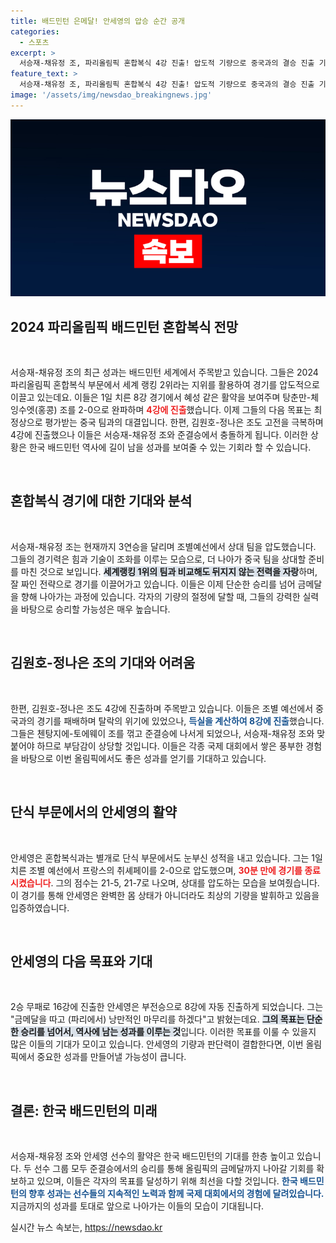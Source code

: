 ```yaml
---
title: 배드민턴 은메달! 안세영의 압승 순간 공개
categories:
  - 스포츠
excerpt: >
  서승재-채유정 조, 파리올림픽 혼합복식 4강 진출! 압도적 기량으로 중국과의 결승 진출 기대 상승. 안세영도 단식에서 날카로운 스윙을 보여주며 금메달 경쟁에 나선다. 누가 한국 배드민턴의 역사에 남을까?
feature_text: >
  서승재-채유정 조, 파리올림픽 혼합복식 4강 진출! 압도적 기량으로 중국과의 결승 진출 기대 상승. 안세영도 단식에서 날카로운 스윙을 보여주며 금메달 경쟁에 나선다. 누가 한국 배드민턴의 역사에 남을까?
image: '/assets/img/newsdao_breakingnews.jpg'
---
```


<p><img src="/assets/img/newsdao_breakingnews.jpg" alt="ontimetimes 속보" /></p>

<h2 data-ke-size="size26">2024 파리올림픽 배드민턴 혼합복식 전망</h2>

<p data-ke-size="size16">&nbsp;</p>

<p>서승재-채유정 조의 최근 성과는 배드민턴 세계에서 주목받고 있습니다. 그들은 2024 파리올림픽 혼합복식 부문에서 세계 랭킹 2위라는 지위를 활용하여 경기를 압도적으로 이끌고 있는데요. 이들은 1일 치른 8강 경기에서 혜성 같은 활약을 보여주며 탕춘만-체잉수엣(홍콩) 조를 2-0으로 완파하며 <b><span style="color: #ee2323;">4강에 진출</span></b>했습니다. 이제 그들의 다음 목표는 최정상으로 평가받는 중국 팀과의 대결입니다. 한편, 김원호-정나은 조도 고전을 극복하며 4강에 진출했으나 이들은 서승재-채유정 조와 준결승에서 충돌하게 됩니다. 이러한 상황은 한국 배드민턴 역사에 길이 남을 성과를 보여줄 수 있는 기회라 할 수 있습니다.</p>

<p data-ke-size="size16">&nbsp;</p>

<h2 data-ke-size="size26">혼합복식 경기에 대한 기대와 분석</h2>

<p data-ke-size="size16">&nbsp;</p>

<p>서승재-채유정 조는 현재까지 3연승을 달리며 조별예선에서 상대 팀을 압도했습니다. 그들의 경기력은 힘과 기술이 조화를 이루는 모습으로, 더 나아가 중국 팀을 상대할 준비를 마친 것으로 보입니다. <b><span style="background-color: #21538527;">세계랭킹 1위의 팀과 비교해도 뒤지지 않는 전력을 자랑</span></b>하며, 잘 짜인 전략으로 경기를 이끌어가고 있습니다. 이들은 이제 단순한 승리를 넘어 금메달을 향해 나아가는 과정에 있습니다. 각자의 기량의 절정에 달할 때, 그들의 강력한 실력을 바탕으로 승리할 가능성은 매우 높습니다.</p>

<p data-ke-size="size16">&nbsp;</p>

<h2 data-ke-size="size26">김원호-정나은 조의 기대와 어려움</h2>

<p data-ke-size="size16">&nbsp;</p>

<p>한편, 김원호-정나은 조도 4강에 진출하며 주목받고 있습니다. 이들은 조별 예선에서 중국과의 경기를 패배하며 탈락의 위기에 있었으나, <b><span style="color: #1a5490;">득실을 계산하여 8강에 진출</span></b>했습니다. 그들은 첸탕지에-토에웨이 조를 꺾고 준결승에 나서게 되었으나, 서승재-채유정 조와 맞붙어야 하므로 부담감이 상당할 것입니다. 이들은 각종 국제 대회에서 쌓은 풍부한 경험을 바탕으로 이번 올림픽에서도 좋은 성과를 얻기를 기대하고 있습니다.</p>

<p data-ke-size="size16">&nbsp;</p>

<h2 data-ke-size="size26">단식 부문에서의 안세영의 활약</h2>

<p data-ke-size="size16">&nbsp;</p>

<p>안세영은 혼합복식과는 별개로 단식 부문에서도 눈부신 성적을 내고 있습니다. 그는 1일 치른 조별 예선에서 프랑스의 취셰페이를 2-0으로 압도했으며, <b><span style="color: #ee2323;">30분 만에 경기를 종료시켰습니다</span></b>. 그의 점수는 21-5, 21-7로 나오며, 상대를 압도하는 모습을 보여줬습니다. 이 경기를 통해 안세영은 완벽한 몸 상태가 아니더라도 최상의 기량을 발휘하고 있음을 입증하였습니다.</p>

<p data-ke-size="size16">&nbsp;</p>

<h2 data-ke-size="size26">안세영의 다음 목표와 기대</h2>

<p data-ke-size="size16">&nbsp;</p>

<p>2승 무패로 16강에 진출한 안세영은 부전승으로 8강에 자동 진출하게 되었습니다. 그는 "금메달을 따고 (파리에서) 낭만적인 마무리를 하겠다"고 밝혔는데요. <b><span style="background-color: #21538527;">그의 목표는 단순한 승리를 넘어서, 역사에 남는 성과를 이루는 것</span></b>입니다. 이러한 목표를 이룰 수 있을지 많은 이들의 기대가 모이고 있습니다. 안세영의 기량과 판단력이 결합한다면, 이번 올림픽에서 중요한 성과를 만들어낼 가능성이 큽니다. </p>

<p data-ke-size="size16">&nbsp;</p>

<h2 data-ke-size="size26">결론: 한국 배드민턴의 미래</h2>

<p data-ke-size="size16">&nbsp;</p>

<p>서승재-채유정 조와 안세영 선수의 활약은 한국 배드민턴의 기대를 한층 높이고 있습니다. 두 선수 그룹 모두 준결승에서의 승리를 통해 올림픽의 금메달까지 나아갈 기회를 확보하고 있으며, 이들은 각자의 목표를 달성하기 위해 최선을 다할 것입니다. <b><span style="color: #1a5490;">한국 배드민턴의 향후 성과는 선수들의 지속적인 노력과 함께 국제 대회에서의 경험에 달려있습니다.</span></b> 지금까지의 성과를 토대로 앞으로 나아가는 이들의 모습이 기대됩니다.</p>
실시간 뉴스 속보는, <a href="https://newsdao.kr" rel="dofollow">https://newsdao.kr</a>


